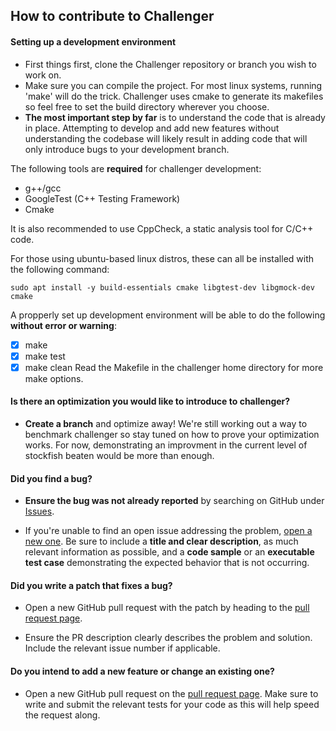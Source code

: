 ## How to contribute to Challenger

#### **Setting up a development environment**
* First things first, clone the Challenger repository or branch you wish to work on.
* Make sure you can compile the project. For most linux systems, running 'make' will do the trick. Challenger uses cmake to generate its makefiles so feel free to set the build directory wherever you choose.
* **The most important step by far** is to understand the code that is already in place. Attempting to develop and add new features without understanding the codebase will likely result in adding code that will only introduce bugs to your development branch.

The following tools are **required** for challenger development:
  - g++/gcc
  - GoogleTest (C++ Testing Framework)
  - Cmake

It is also recommended to use CppCheck, a static analysis tool for C/C++ code.

For those using ubuntu-based linux distros, these can all be installed with the following command:
```
sudo apt install -y build-essentials cmake libgtest-dev libgmock-dev cmake
```

A propperly set up development environment will be able to do the following **without error or warning**:
  - [x] make
  - [x] make test
  - [x] make clean
Read the Makefile in the challenger home directory for more make options.

#### **Is there an optimization you would like to introduce to challenger?**

* **Create a branch** and optimize away! We're still working out a way to benchmark challenger so stay tuned on how to prove your optimization works. For now, demonstrating an improvment in the current level of stockfish beaten would be more than enough.

#### **Did you find a bug?**

* **Ensure the bug was not already reported** by searching on GitHub under [Issues](https://github.com/folksgl/challenger/issues).

* If you're unable to find an open issue addressing the problem, [open a new one](https://github.com/folksgl/challenger/issues/new). Be sure to include a **title and clear description**, as much relevant information as possible, and a **code sample** or an **executable test case** demonstrating the expected behavior that is not occurring.

#### **Did you write a patch that fixes a bug?**

* Open a new GitHub pull request with the patch by heading to the [pull request page](https://github.com/folksgl/challenger/pulls).

* Ensure the PR description clearly describes the problem and solution. Include the relevant issue number if applicable.

#### **Do you intend to add a new feature or change an existing one?**

* Open a new GitHub pull request on the [pull request page](https://github.com/folksgl/challenger/pulls). Make sure to write and submit the relevant tests for your code as this will help speed the request along.
